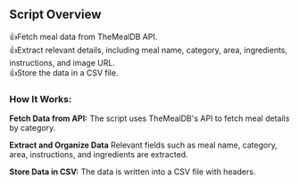 <h2>Script Overview</h2>
👍Fetch meal data from TheMealDB API.<br>
👍Extract relevant details, including meal name, category, area, ingredients, instructions, and image URL.<br>
👍Store the data in a CSV file.<br>

<h3>How It Works:</h3>

**Fetch Data from API:**
The script uses TheMealDB's API to fetch meal details by category.

**Extract and Organize Data**
Relevant fields such as meal name, category, area, instructions, and ingredients are extracted.

**Store Data in CSV:**
The data is written into a CSV file with headers.
